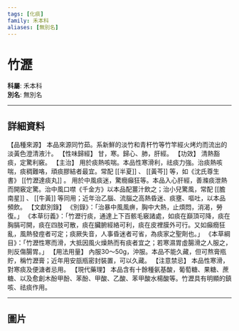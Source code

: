 ```yaml
---
tags: [化痰]
family: 禾本科
aliases: [無別名]
---
```


# 竹瀝

**科屬**: 禾本科  
**別名**: 無別名  

---

## 詳細資料
【品種來源】
本品來源同竹茹。系新鮮的淡竹和青杆竹等竹竿經火烤灼而流出的淡黃色澄清液汁。
【性味歸經】
甘，寒。歸心、肺，肝經。
【功效】
清熱豁痰，定驚利竅。
【主治】
用於痰熱咳喘。本品性寒滑利，祛痰力強。治痰熱咳喘，痰稠難咯，頑痰膠結者最宜。常配 [[半夏]] 、 [[黃芩]] 等，如《沈氏尊生書》 [[竹瀝達痰丸]] 。
用於中風痰迷，驚癇癲狂等。本品入心肝經，善滌痰泄熱而開竅定驚。治中風口噤《千金方》以本品配薑汁飲之；治小兒驚風，常配 [[膽南星]] 、 [[牛黃]] 等同用；近年治乙腦、流腦之高熱昏迷、痰壅、嘔吐，以本品頻飲。
【文獻別錄】
《別錄》：「治暴中風風痹，胸中大熱，止煩悶，消渴，勞復。」
《本草衍義》：「竹瀝行痰，通達上下百骸毛竅諸處，如痰在巔頂可降，痰在胸膈可開，痰在四肢可散，痰在臟腑經絡可利，痰在皮裡膜外可行。又如癲癇狂亂，風熱發痙者可定；痰厥失音，人事昏迷者可省，為痰家之聖劑也。」
《本草綱目》：「竹瀝性寒而滑，大抵因風火燥熱而有痰者宜之；若寒濕胃虛腸滑之人服之，則反傷腸胃。」
【用法用量】
內服30～50g，沖服。本品不能久藏，但可熬膏瓶貯，稱竹瀝膏；近年用安瓿瓶密封裝置，可以久藏。
【注意禁忌】
本品性寒滑，對寒痰及便溏者忌用。
【現代藥理】
本品含有十餘種氨基酸，葡萄糖、果糖、蔗糖、以及愈創木酚甲酚、苯酚、甲酸、乙酸、苯甲酸水楊酸等。竹瀝具有明顯的鎮咳、祛痰作用。

---

## 圖片
